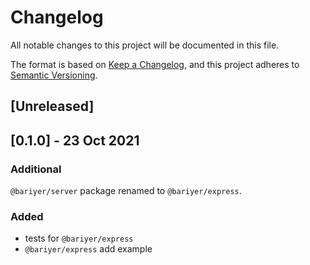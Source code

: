 # Changelog

All notable changes to this project will be documented in this file.

The format is based on [Keep a Changelog](https://keepachangelog.com/en/1.0.0/),
and this project adheres to [Semantic Versioning](https://semver.org/spec/v2.0.0.html).

## [Unreleased]

## [0.1.0] - 23 Oct 2021

### Additional

`@bariyer/server` package renamed to `@bariyer/express`.

### Added

- tests for `@bariyer/express`
- `@bariyer/express` add example 
